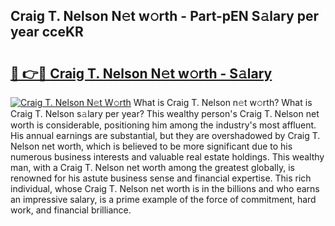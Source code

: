 ## Craig T. Nelson N𝚎t w𝚘rth - Part-pEN S𝚊lary per year cceKR

# <h2><a href="http://gc1ihq.nevu.top/?p=Craig+T.+Nelson">🔗 👉🔴 Craig T. Nelson N𝚎t w𝚘rth - S𝚊lary</a></h2>

[![Craig T. Nelson N𝚎t W𝚘rth](https://i.imgur.com/Oavwk0R.jpeg)](http://gc1ihq.nevu.top/?p=Craig+T.+Nelson)
What is Craig T. Nelson n𝚎t w𝚘rth? What is Craig T. Nelson s𝚊lary per year?
This wealthy person's Craig T. Nelson net worth is considerable, positioning him among the industry's most affluent. His annual earnings are substantial, but they are overshadowed by Craig T. Nelson net worth, which is believed to be more significant due to his numerous business interests and valuable real estate holdings. This wealthy man, with a Craig T. Nelson net worth among the greatest globally, is renowned for his astute business sense and financial expertise. This rich individual, whose Craig T. Nelson net worth is in the billions and who earns an impressive salary, is a prime example of the force of commitment, hard work, and financial brilliance.
